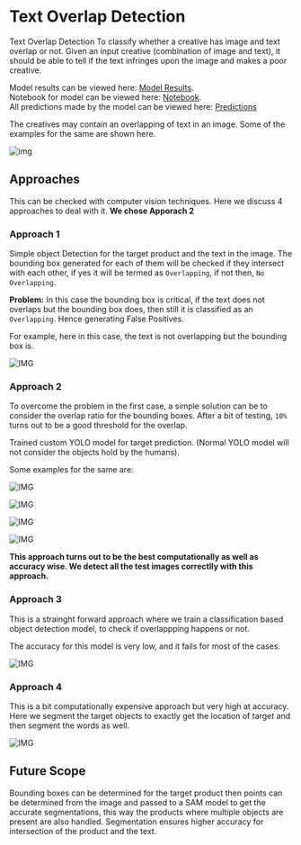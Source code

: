 # Text Overlap Detection

Text Overlap Detection  To classify whether a creative has image and text overlap or not. Given an input creative (combination of image and text), 
it should be able to tell if the text infringes upon the image and makes a poor creative.

Model results can be viewed here: [Model Results](https://github.com/AndroGari/cuddly-enigma/tree/master/Plot%20Curves). <br>
Notebook for model can be viewed here: [Notebook](https://github.com/AndroGari/cuddly-enigma/blob/master/TextOverlapDetection.ipynb). <br>
All predictions made by the model can be viewed here: [Predictions](https://github.com/AndroGari/cuddly-enigma/tree/master/Results)

The creatives may contain an overlapping of text in an image. Some of the examples for the same are shown here.

![img](https://github.com/AndroGari/cuddly-enigma/blob/master/Results/1_Overlap.png)

## Approaches 

This can be checked with computer vision techniques. Here we discuss 4 approaches to deal with it.
**We chose Apporach 2**

### Approach 1

Simple object Detection for the target product and the text in the image. The bounding box generated for each of them will be checked if they intersect with each other, 
if yes it will be termed as `Overlapping`, if not then, `No Overlapping`.

**Problem:** In this case the bounding box is critical, if the text does not overlaps but the bounding box does, then still it is classified as an `Overlapping`. Hence
generating False Positives.

For example, here in this case, the text is not overlapping but the bounding box is.

![IMG](https://github.com/AndroGari/cuddly-enigma/blob/master/UtilRes/boundW.png)

### Approach 2

To overcome the problem in the first case, a simple solution can be to consider the overlap ratio for the bounding boxes. After a bit of testing, `10%` turns out to be
a good threshold for the overlap.

Trained custom YOLO model for target prediction. (Normal YOLO model will not consider the objects hold by the humans).

Some examples for the same are:

![IMG](https://github.com/AndroGari/cuddly-enigma/blob/master/Results/4_Overlap.png)

![IMG](https://github.com/AndroGari/cuddly-enigma/blob/master/Results/7_Overlap.png)

![IMG](https://github.com/AndroGari/cuddly-enigma/blob/master/Results/5_NoOverlap.png)

![IMG](https://github.com/AndroGari/cuddly-enigma/blob/master/Results/6_Overlap.png)

**This approach turns out to be the best computationally as well as accuracy wise. We detect all the test images correctlly with this approach.**

### Approach 3

This is a strainght forward approach where we train a classification based object detection model, to check if overlappping happens or not.

The accuracy for this model is very low, and it fails for most of the cases.

![IMG](https://github.com/AndroGari/cuddly-enigma/blob/master/UtilRes/check.png)

### Approach 4

This is a bit computationally expensive approach but very high at accuracy. Here we segment the target objects to exactly get the location of target and then segment the words as well.

![IMG](https://github.com/AndroGari/cuddly-enigma/blob/master/UtilRes/segmetn.png)

## Future Scope

Bounding boxes can be determined for the target product then points can be determined from the image and passed to a SAM model to get the accurate segmentations, this way the products where multiple objects are present are also handled. Segmentation ensures higher accuracy for intersection of the product and the text.
